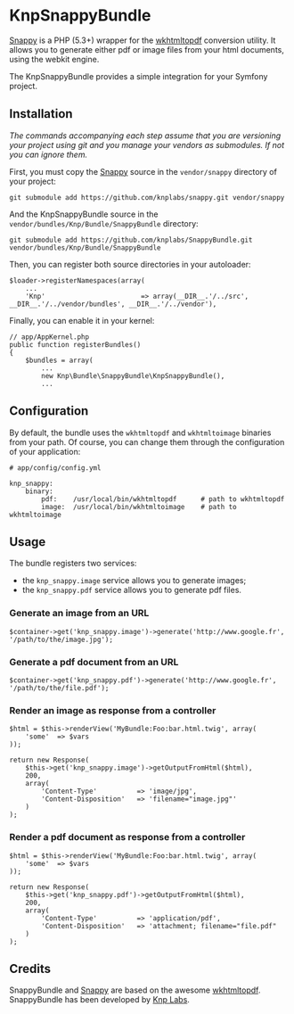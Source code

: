 KnpSnappyBundle
===============

[Snappy][snappy] is a PHP (5.3+) wrapper for the [wkhtmltopdf][wkhtmltopdf] conversion utility.
It allows you to generate either pdf or image files from your html documents, using the webkit engine.

The KnpSnappyBundle provides a simple integration for your Symfony project.

Installation
------------

*The commands accompanying each step assume that you are versioning your project using git and you manage your vendors as submodules.
If not you can ignore them.*

First, you must copy the [Snappy][snappy] source in the `vendor/snappy` directory of your project:

    git submodule add https://github.com/knplabs/snappy.git vendor/snappy

And the KnpSnappyBundle source in the `vendor/bundles/Knp/Bundle/SnappyBundle` directory:

    git submodule add https://github.com/knplabs/SnappyBundle.git vendor/bundles/Knp/Bundle/SnappyBundle

Then, you can register both source directories in your autoloader:

    $loader->registerNamespaces(array(
        ...
        'Knp'                        => array(__DIR__.'/../src', __DIR__.'/../vendor/bundles', __DIR__.'/../vendor'),

Finally, you can enable it in your kernel:

    // app/AppKernel.php
    public function registerBundles()
    {
        $bundles = array(
            ...
            new Knp\Bundle\SnappyBundle\KnpSnappyBundle(),
            ...

Configuration
-------------

By default, the bundle uses the `wkhtmltopdf` and `wkhtmltoimage` binaries from your path.
Of course, you can change them through the configuration of your application:

    # app/config/config.yml

    knp_snappy:
        binary:
            pdf:    /usr/local/bin/wkhtmltopdf      # path to wkhtmltopdf
            image:  /usr/local/bin/wkhtmltoimage    # path to wkhtmltoimage

Usage
-----

The bundle registers two services:

 - the `knp_snappy.image` service allows you to generate images;
 - the `knp_snappy.pdf` service allows you to generate pdf files.

### Generate an image from an URL

    $container->get('knp_snappy.image')->generate('http://www.google.fr', '/path/to/the/image.jpg');

### Generate a pdf document from an URL

    $container->get('knp_snappy.pdf')->generate('http://www.google.fr', '/path/to/the/file.pdf');

### Render an image as response from a controller

    $html = $this->renderView('MyBundle:Foo:bar.html.twig', array(
        'some'  => $vars
    ));

    return new Response(
        $this->get('knp_snappy.image')->getOutputFromHtml($html),
        200,
        array(
            'Content-Type'          => 'image/jpg',
            'Content-Disposition'   => 'filename="image.jpg"'
        )
    );

### Render a pdf document as response from a controller

    $html = $this->renderView('MyBundle:Foo:bar.html.twig', array(
        'some'  => $vars
    ));

    return new Response(
        $this->get('knp_snappy.pdf')->getOutputFromHtml($html),
        200,
        array(
            'Content-Type'          => 'application/pdf',
            'Content-Disposition'   => 'attachment; filename="file.pdf"
        )
    );

Credits
-------

SnappyBundle and [Snappy][snappy] are based on the awesome [wkhtmltopdf][wkhtmltopdf].
SnappyBundle has been developed by [Knp Labs][knplabs].

[snappy]: https://github.com/knplabs/snappy
[wkhtmltopdf]: http://code.google.com/p/wkhtmltopdf/
[knplabs]: http://www.knplabs.com
